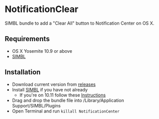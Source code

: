 # NotificationClear
SIMBL bundle to add a "Clear All" button to Notification Center on OS X.

## Requirements
- OS X Yosemite 10.9 or above
- [SIMBL](http://www.culater.net/software/SIMBL/SIMBL.php)

## Installation
- Download current version from [releases](https://github.com/w0lfschild/NotificationClear/releases)
- Install [SIMBL](http://www.culater.net/software/SIMBL/SIMBL.php) if you have not already
    - If you're on 10.11 follow these [Instructions](https://github.com/norio-nomura/EasySIMBL/issues/26#issuecomment-117028426) 
- Drag and drop the bundle file into /Library/Application Support/SIMBL/Plugins
- Open Terminal and run `killall NotificationCenter`
